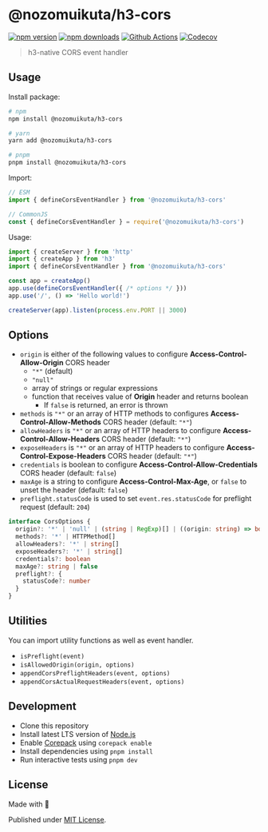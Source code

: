 # @nozomuikuta/h3-cors

[![npm version][npm-version-src]][npm-version-href]
[![npm downloads][npm-downloads-src]][npm-downloads-href]
[![Github Actions][github-actions-src]][github-actions-href]
[![Codecov][codecov-src]][codecov-href]

> h3-native CORS event handler

## Usage

Install package:

```sh
# npm
npm install @nozomuikuta/h3-cors

# yarn
yarn add @nozomuikuta/h3-cors

# pnpm
pnpm install @nozomuikuta/h3-cors
```

Import:

```js
// ESM
import { defineCorsEventHandler } from '@nozomuikuta/h3-cors'

// CommonJS
const { defineCorsEventHandler } = require('@nozomuikuta/h3-cors')
```

Usage:

```js
import { createServer } from 'http'
import { createApp } from 'h3'
import { defineCorsEventHandler } from '@nozomuikuta/h3-cors'

const app = createApp()
app.use(defineCorsEventHandler({ /* options */ }))
app.use('/', () => 'Hello world!')

createServer(app).listen(process.env.PORT || 3000)
```

## Options

- `origin` is either of the following values to configure **Access-Control-Allow-Origin** CORS header
  - `"*"` (default)
  - `"null"`
  - array of strings or regular expressions
  - function that receives value of **Origin** header and returns boolean
    - If `false` is returned, an error is thrown
- `methods` is `"*"` or an array of HTTP methods to configures **Access-Control-Allow-Methods** CORS header (default: `"*"`)
- `allowHeaders` is `"*"` or an array of HTTP headers to configure **Access-Control-Allow-Headers** CORS header (default: `"*"`)
- `exposeHeaders` is `"*"` or an array of HTTP headers to configure **Access-Control-Expose-Headers** CORS header (default: `"*"`)
- `credentials` is boolean to configure **Access-Control-Allow-Credentials** CORS header (default: `false`)
- `maxAge` is a string to configure **Access-Control-Max-Age**, or `false` to unset the header (default: `false`)
- `preflight.statusCode` is used to set `event.res.statusCode` for preflight request (default: `204`)

```ts
interface CorsOptions {
  origin?: '*' | 'null' | (string | RegExp)[] | ((origin: string) => boolean)
  methods?: '*' | HTTPMethod[]
  allowHeaders?: '*' | string[]
  exposeHeaders?: '*' | string[]
  credentials?: boolean
  maxAge?: string | false
  preflight?: {
    statusCode?: number
  }
}
```

## Utilities

You can import utility functions as well as event handler.

- `isPreflight(event)`
- `isAllowedOrigin(origin, options)`
- `appendCorsPreflightHeaders(event, options)`
- `appendCorsActualRequestHeaders(event, options)`


## Development

- Clone this repository
- Install latest LTS version of [Node.js](https://nodejs.org/en/)
- Enable [Corepack](https://github.com/nodejs/corepack) using `corepack enable`
- Install dependencies using `pnpm install`
- Run interactive tests using `pnpm dev`

## License

Made with 💛

Published under [MIT License](./LICENSE).


<!-- Badges -->

[npm-version-src]: https://img.shields.io/npm/v/@nozomuikuta/h3-cors?style=flat-square
[npm-version-href]: https://npmjs.com/package/@nozomuikuta/h3-cors
[npm-downloads-src]: https://img.shields.io/npm/dm/@nozomuikuta/h3-cors?style=flat-square
[npm-downloads-href]: https://npmjs.com/package/@nozomuikuta/h3-cors
[github-actions-src]: https://img.shields.io/github/actions/workflow/status/nozomuikuta/h3-cors/ci.yml?branch=main&style=flat-square
[github-actions-href]: https://github.com/nozomuikuta/h3-cors/actions?query=workflow%3Aci
[codecov-src]: https://img.shields.io/codecov/c/gh/nozomuikuta/h3-cors/main?style=flat-squarestyle=flat-square
[codecov-href]: https://codecov.io/gh/nozomuikuta/h3-cors
